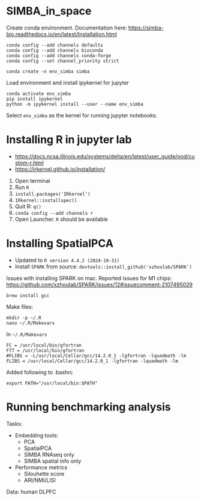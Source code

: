 # SIMBA_in_space

Create conda environment. Documentation here: https://simba-bio.readthedocs.io/en/latest/Installation.html
```
conda config --add channels defaults
conda config --add channels bioconda
conda config --add channels conda-forge
conda config --set channel_priority strict

conda create -n env_simba simba
```

Load environment and install ipykernel for jupyter
```
conda activate env_simba
pip install ipykernel
python -m ipykernel install --user --name env_simba
```

Select `env_simba` as the kernel for running jupyter notebooks.

# Installing R in jupyter lab

- https://docs.ncsa.illinois.edu/systems/delta/en/latest/user_guide/ood/custom-r.html
- https://irkernel.github.io/installation/

1. Open terminal
2. Run `R`
3. `install.packages('IRkernel')`
4. `IRkernel::installspec()`
5. Quit R: `q()`
6. `conda config --add channels r`
7. Open Launcher. `R` should be available

# Installing SpatialPCA

- Updated to `R version 4.4.2 (2024-10-31)`
- Install `SPARK` from source: `devtools::install_github('xzhoulab/SPARK')`

Issues with installing SPARK on mac. Reported issues for M1 chips: https://github.com/xzhoulab/SPARK/issues/12#issuecomment-2107495029
```
brew install gcc
```

Make files:
```
mkdir -p ~/.R  
nano ~/.R/Makevars
```

In `~/.R/Makevars`
```
FC = /usr/local/bin/gfortran
F77 = /usr/local/bin/gfortran
#FLIBS = -L/usr/local/Cellar/gcc/14.2.0_1 -lgfortran -lquadmath -lm
FLIBS = /usr/local/Cellar/gcc/14.2.0_1 -lgfortran -lquadmath -lm
```

Added following to .bashrc
```
export PATH="/usr/local/bin:$PATH"
```


# Running benchmarking analysis

Tasks:
- Embedding tools:
    - PCA
    - SpatialPCA
    - SIMBA RNAseq only
    - SIMBA spatial info only
- Performance metrics
    - Silouhette score
    - ARI/NMI/LISI
 
Data: human DLPFC